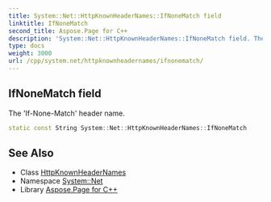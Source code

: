```yaml
---
title: System::Net::HttpKnownHeaderNames::IfNoneMatch field
linktitle: IfNoneMatch
second_title: Aspose.Page for C++
description: 'System::Net::HttpKnownHeaderNames::IfNoneMatch field. The ''If-None-Match'' header name in C++.'
type: docs
weight: 3000
url: /cpp/system.net/httpknownheadernames/ifnonematch/
---
```

## IfNoneMatch field


The 'If-None-Match' header name.

```cpp
static const String System::Net::HttpKnownHeaderNames::IfNoneMatch
```

## See Also

* Class [HttpKnownHeaderNames](../)
* Namespace [System::Net](../../)
* Library [Aspose.Page for C++](../../../)
